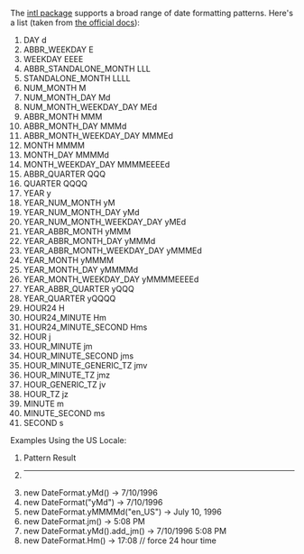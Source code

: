 The [intl package](https://pub.dev/packages/intl) supports a broad range of date formatting patterns. Here's a list (taken from [the official docs](https://pub.dev/documentation/intl/latest/intl/DateFormat-class.html)):

1.  DAY                          d
2.   ABBR_WEEKDAY                 E
3.   WEEKDAY                      EEEE
4.   ABBR_STANDALONE_MONTH        LLL
5.   STANDALONE_MONTH             LLLL
6.   NUM_MONTH                    M
7.   NUM_MONTH_DAY Md
8.   NUM_MONTH_WEEKDAY_DAY MEd
9.   ABBR_MONTH                   MMM
10.   ABBR_MONTH_DAY MMMd
11.   ABBR_MONTH_WEEKDAY_DAY MMMEd
12.   MONTH                        MMMM
13.   MONTH_DAY MMMMd
14.   MONTH_WEEKDAY_DAY MMMMEEEEd
15.   ABBR_QUARTER                 QQQ
16.   QUARTER                      QQQQ
17.   YEAR                         y
18.   YEAR_NUM_MONTH               yM
19.   YEAR_NUM_MONTH_DAY           yMd
20.   YEAR_NUM_MONTH_WEEKDAY_DAY   yMEd
21.   YEAR_ABBR_MONTH              yMMM
22.   YEAR_ABBR_MONTH_DAY          yMMMd
23.   YEAR_ABBR_MONTH_WEEKDAY_DAY  yMMMEd
24.   YEAR_MONTH                   yMMMM
25.   YEAR_MONTH_DAY               yMMMMd
26.   YEAR_MONTH_WEEKDAY_DAY       yMMMMEEEEd
27.   YEAR_ABBR_QUARTER            yQQQ
28.   YEAR_QUARTER                 yQQQQ
29.   HOUR24                       H
30.   HOUR24_MINUTE Hm
31.   HOUR24_MINUTE_SECOND Hms
32.   HOUR                         j
33.   HOUR_MINUTE                  jm
34.   HOUR_MINUTE_SECOND           jms
35.   HOUR_MINUTE_GENERIC_TZ       jmv
36.   HOUR_MINUTE_TZ               jmz
37.   HOUR_GENERIC_TZ              jv
38.   HOUR_TZ                      jz
39.   MINUTE                       m
40.   MINUTE_SECOND                ms
41.   SECOND                       s

Examples Using the US Locale:

1.   Pattern Result
2.   ---------------- -------
3.   new DateFormat.yMd() -> 7/10/1996
4.   new DateFormat("yMd") -> 7/10/1996
5.   new DateFormat.yMMMMd("en_US") -> July 10, 1996
6.   new DateFormat.jm() -> 5:08 PM
7.   new DateFormat.yMd().add_jm() -> 7/10/1996 5:08 PM
8.   new DateFormat.Hm() -> 17:08 // force 24 hour time